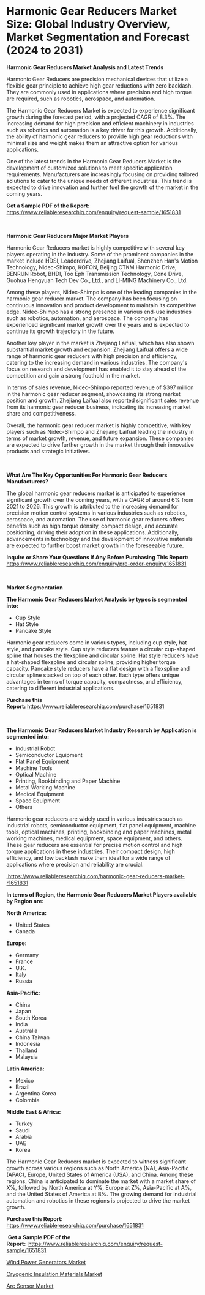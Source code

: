 <p><h1>Harmonic Gear Reducers Market Size: Global Industry Overview, Market Segmentation and Forecast (2024 to 2031)</h1></p><p><strong>Harmonic Gear Reducers Market Analysis and Latest Trends</strong></p>
<p><p>Harmonic Gear Reducers are precision mechanical devices that utilize a flexible gear principle to achieve high gear reductions with zero backlash. They are commonly used in applications where precision and high torque are required, such as robotics, aerospace, and automation.</p><p>The Harmonic Gear Reducers Market is expected to experience significant growth during the forecast period, with a projected CAGR of 8.3%. The increasing demand for high precision and efficient machinery in industries such as robotics and automation is a key driver for this growth. Additionally, the ability of harmonic gear reducers to provide high gear reductions with minimal size and weight makes them an attractive option for various applications.</p><p>One of the latest trends in the Harmonic Gear Reducers Market is the development of customized solutions to meet specific application requirements. Manufacturers are increasingly focusing on providing tailored solutions to cater to the unique needs of different industries. This trend is expected to drive innovation and further fuel the growth of the market in the coming years.</p></p>
<p><strong>Get a Sample PDF of the Report:&nbsp;</strong> <a href="https://www.reliableresearchiq.com/enquiry/request-sample/1651831">https://www.reliableresearchiq.com/enquiry/request-sample/1651831</a></p>
<p>&nbsp;</p>
<p><strong>Harmonic Gear Reducers Major Market Players</strong></p>
<p><p>Harmonic Gear Reducers market is highly competitive with several key players operating in the industry. Some of the prominent companies in the market include HDSI, Leaderdrive, Zhejiang Laifual, Shenzhen Han's Motion Technology, Nidec-Shimpo, KOFON, Beijing CTKM Harmonic Drive, BENRUN Robot, BHDI, Too Eph Transmission Technology, Cone Drive, Guohua Hengyuan Tech Dev Co., Ltd., and LI-MING Machinery Co., Ltd.</p><p>Among these players, Nidec-Shimpo is one of the leading companies in the harmonic gear reducer market. The company has been focusing on continuous innovation and product development to maintain its competitive edge. Nidec-Shimpo has a strong presence in various end-use industries such as robotics, automation, and aerospace. The company has experienced significant market growth over the years and is expected to continue its growth trajectory in the future.</p><p>Another key player in the market is Zhejiang Laifual, which has also shown substantial market growth and expansion. Zhejiang Laifual offers a wide range of harmonic gear reducers with high precision and efficiency, catering to the increasing demand in various industries. The company's focus on research and development has enabled it to stay ahead of the competition and gain a strong foothold in the market.</p><p>In terms of sales revenue, Nidec-Shimpo reported revenue of $397 million in the harmonic gear reducer segment, showcasing its strong market position and growth. Zhejiang Laifual also reported significant sales revenue from its harmonic gear reducer business, indicating its increasing market share and competitiveness.</p><p>Overall, the harmonic gear reducer market is highly competitive, with key players such as Nidec-Shimpo and Zhejiang Laifual leading the industry in terms of market growth, revenue, and future expansion. These companies are expected to drive further growth in the market through their innovative products and strategic initiatives.</p></p>
<p>&nbsp;</p>
<p><strong>What Are The Key Opportunities For Harmonic Gear Reducers Manufacturers?</strong></p>
<p><p>The global harmonic gear reducers market is anticipated to experience significant growth over the coming years, with a CAGR of around 6% from 2021 to 2026. This growth is attributed to the increasing demand for precision motion control systems in various industries such as robotics, aerospace, and automation. The use of harmonic gear reducers offers benefits such as high torque density, compact design, and accurate positioning, driving their adoption in these applications. Additionally, advancements in technology and the development of innovative materials are expected to further boost market growth in the foreseeable future.</p></p>
<p><strong>Inquire or Share Your Questions If Any Before Purchasing This Report:</strong> <a href="https://www.reliableresearchiq.com/enquiry/pre-order-enquiry/1651831">https://www.reliableresearchiq.com/enquiry/pre-order-enquiry/1651831</a></p>
<p>&nbsp;</p>
<p><strong>Market Segmentation</strong></p>
<p><strong>The Harmonic Gear Reducers Market Analysis by types is segmented into:</strong></p>
<p><ul><li>Cup Style</li><li>Hat Style</li><li>Pancake Style</li></ul></p>
<p><p>Harmonic gear reducers come in various types, including cup style, hat style, and pancake style. Cup style reducers feature a circular cup-shaped spline that houses the flexspline and circular spline. Hat style reducers have a hat-shaped flexspline and circular spline, providing higher torque capacity. Pancake style reducers have a flat design with a flexspline and circular spline stacked on top of each other. Each type offers unique advantages in terms of torque capacity, compactness, and efficiency, catering to different industrial applications.</p></p>
<p><strong>Purchase this Report:&nbsp;</strong><a href="https://www.reliableresearchiq.com/purchase/1651831">https://www.reliableresearchiq.com/purchase/1651831</a></p>
<p>&nbsp;</p>
<p><strong>The Harmonic Gear Reducers Market Industry Research by Application is segmented into:</strong></p>
<p><ul><li>Industrial Robot</li><li>Semiconductor Equipment</li><li>Flat Panel Equipment</li><li>Machine Tools</li><li>Optical Machine</li><li>Printing, Bookbinding and Paper Machine</li><li>Metal Working Machine</li><li>Medical Equipment</li><li>Space Equipment</li><li>Others</li></ul></p>
<p><p>Harmonic gear reducers are widely used in various industries such as industrial robots, semiconductor equipment, flat panel equipment, machine tools, optical machines, printing, bookbinding and paper machines, metal working machines, medical equipment, space equipment, and others. These gear reducers are essential for precise motion control and high torque applications in these industries. Their compact design, high efficiency, and low backlash make them ideal for a wide range of applications where precision and reliability are crucial.</p></p>
<p><a href="https://www.reliableresearchiq.com/harmonic-gear-reducers-market-r1651831">&nbsp;https://www.reliableresearchiq.com/harmonic-gear-reducers-market-r1651831</a></p>
<p><strong>In terms of Region, the Harmonic Gear Reducers Market Players available by Region are:</strong></p>
<p>
    <p> <strong> North America: </strong>
        <ul>
            <li>United States</li>
            <li>Canada</li>
        </ul>
        </p> 
    <p> <strong> Europe: </strong>
        <ul>
            <li>Germany</li>
            <li>France</li>
            <li>U.K.</li>
            <li>Italy</li>
            <li>Russia</li>
        </ul>
        </p> 
    <p> <strong> Asia-Pacific: </strong>
        <ul>
            <li>China</li>
            <li>Japan</li>
            <li>South Korea</li>
            <li>India</li>
            <li>Australia</li>
            <li>China Taiwan</li>
            <li>Indonesia</li>
            <li>Thailand</li>
            <li>Malaysia</li>
        </ul>
        </p> 
    <p> <strong> Latin America: </strong>
        <ul>
            <li>Mexico</li>
            <li>Brazil</li>
            <li>Argentina Korea</li>
            <li>Colombia</li>
        </ul>
        </p> 
    <p> <strong> Middle East & Africa: </strong>
        <ul>
            <li>Turkey</li>
            <li>Saudi</li>
            <li>Arabia</li>
            <li>UAE</li>
            <li>Korea</li>
        </ul>
    </p>
    </p>
<p><p>The Harmonic Gear Reducers market is expected to witness significant growth across various regions such as North America (NA), Asia-Pacific (APAC), Europe, United States of America (USA), and China. Among these regions, China is anticipated to dominate the market with a market share of X%, followed by North America at Y%, Europe at Z%, Asia-Pacific at A%, and the United States of America at B%. The growing demand for industrial automation and robotics in these regions is projected to drive the market growth.</p></p>
<p><strong>Purchase this Report: </strong><a href="https://www.reliableresearchiq.com/purchase/1651831">https://www.reliableresearchiq.com/purchase/1651831</a></p>
<p>&nbsp;<strong>Get a Sample PDF of the Report:&nbsp;&nbsp;</strong><a href="https://www.reliableresearchiq.com/enquiry/request-sample/1651831">https://www.reliableresearchiq.com/enquiry/request-sample/1651831</a></p>
<p><strong></strong></p>
<p><p><a href="https://view.publitas.com/reportprime-1/wind-power-generators-market-growth-outlook-from-2024-to-2031-and-it-is-projecting-at-14-9-cagr-with-markets-trends-analysis-by-application-regional-outlook-and-revenue/">Wind Power Generators Market</a></p><p><a href="https://view.publitas.com/reportprime-1/future-trends-in-global-cryogenic-insulation-materials-market-market-insights-and-analysis-from-2024-to-2031-in-110-pages/">Cryogenic Insulation Materials Market</a></p><p><a href="https://github.com/dancokkoe288/Market-Research-Report-List-1/blob/main/arc-sensor-market.md">Arc Sensor Market</a></p></p>